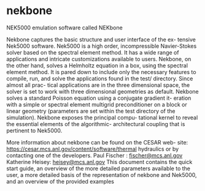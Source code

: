 nekbone
=======

NEK5000 emulation software called NEKbone

Nekbone captures the basic structure and user interface of the ex-
tensive Nek5000 software. Nek5000 is a high order, incompressible
Navier-Stokes solver based on the spectral element method. It has
a wide range of applications and intricate customizations available
to users. Nekbone, on the other hand, solves a Helmholtz equation
in a box, using the spectral element method. It is pared down to
include only the necessary features to compile, run, and solve the
applications found in the test/ directory. Since almost all prac-
tical applications are in the three dimensional space, the solver is
set to work with three dimensional geometries as default. Nekbone
solves a standard Poisson equation using a conjugate gradient it-
eration with a simple or spectral element multigrid preconditioner
on a block or linear geometry (parameters are set within the test
directory of the simulation). Nekbone exposes the principal compu-
tational kernel to reveal the essential elements of the algorithmic-
architectural coupling that is pertinent to Nek5000.

More information about nekbone can be found on the CESAR web-
site: https://cesar.mcs.anl.gov/content/software/thermal hydraulics
or by contacting one of the developers.
Paul Fischer : fischer@mcs.anl.gov
Katherine Heisey: heisey@mcs.anl.gov
This document contains the quick start guide, an overview of the
more detailed parameters available to the user, a more detailed basis
of the representation of nekbone and Nek5000, and an overview of
the provided examples
